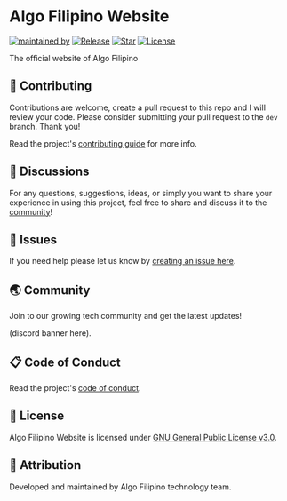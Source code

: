 # Algo Filipino Website

[![maintained by](https://img.shields.io/badge/maintained%20by-Algo%20Filipino-blue.svg?longCache=true&style=flat-square)](https://algofilipino.com) [![Release](https://img.shields.io/github/release/algofilipino/website.svg?style=flat-square)](https://github.com/algofilipino/website/releases) [![Star](https://img.shields.io/github/stars/algofilipino/website.svg?style=flat-square)](https://github.com/algofilipino/website/stargazers) [![License](https://img.shields.io/github/license/algofilipino/website.svg?style=flat-square)](https://github.com/algofilipino/website/blob/main/LICENSE)

The official website of Algo Filipino

## 🎯 Contributing

Contributions are welcome, create a pull request to this repo and I will review your code. Please consider submitting your pull request to the ```dev``` branch. Thank you!

Read the project's [contributing guide](./contributing.md) for more info.

## 💬 Discussions

For any questions, suggestions, ideas, or simply you want to share your experience in using this project, feel free to share and discuss it to the [community](https://github.com/algofilipino/website/discussions)!

## 🐛 Issues

If you need help please let us know by [creating an issue here](https://github.com/algofilipino/website/issues/new).

## 🌏 Community

Join to our growing tech community and get the latest updates!

(discord banner here).

## 📋 Code of Conduct

Read the project's [code of conduct](./code_of_conduct.md).

## 📃 License

Algo Filipino Website is licensed under [GNU General Public License v3.0](https://opensource.org/licenses/GPL-3.0).

## 📝 Attribution

Developed and maintained by Algo Filipino technology team.